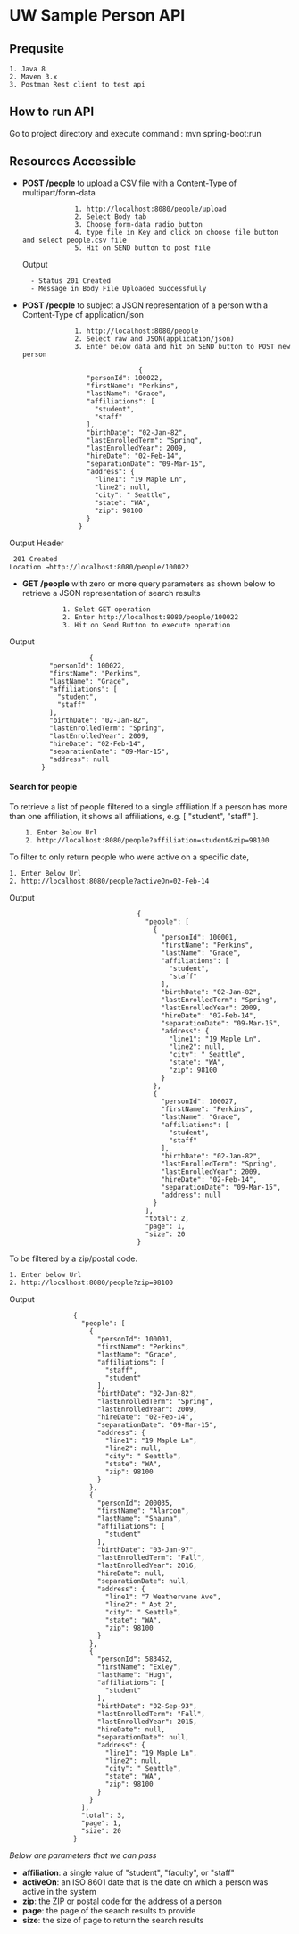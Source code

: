 UW Sample Person API
========

Prequsite
---------

	1. Java 8
	2. Maven 3.x
	3. Postman Rest client to test api


How to run API
---------
Go to project directory and execute command : mvn spring-boot:run
 
Resources Accessible
---------------


- **POST /people** to upload a CSV file with a Content-Type of multipart/form-data  

                   1. http://localhost:8080/people/upload
                   2. Select Body tab
                   3. Choose form-data radio button
                   4. type file in Key and click on choose file button and select people.csv file
                   5. Hit on SEND button to post file
				   
   Output 
   
	    - Status 201 Created
	    - Message in Body File Uploaded Successfully	
  				   
- **POST /people** to subject a JSON representation of a person with a Content-Type of application/json  

                   1. http://localhost:8080/people
                   2. Select raw and JSON(application/json)
                   3. Enter below data and hit on SEND button to POST new person    
								   
								   {
					  "personId": 100022,
					  "firstName": "Perkins",
					  "lastName": "Grace",
					  "affiliations": [
						"student",
						"staff"
					  ],
					  "birthDate": "02-Jan-82",
					  "lastEnrolledTerm": "Spring",
					  "lastEnrolledYear": 2009,
					  "hireDate": "02-Feb-14",
					  "separationDate": "09-Mar-15",
					  "address": {
						"line1": "19 Maple Ln",
						"line2": null,
						"city": " Seattle",
						"state": "WA",
						"zip": 98100
					  }
					}
	 
Output Header
	 
	 201 Created
    Location →http://localhost:8080/people/100022	


- **GET /people** with zero or more query parameters as shown below to retrieve a JSON representation of search results

                1. Selet GET operation
                2. Enter http://localhost:8080/people/100022
                3. Hit on Send Button to execute operation
                
Output
 
						{
			  "personId": 100022,
			  "firstName": "Perkins",
			  "lastName": "Grace",
			  "affiliations": [
				"student",
				"staff"
			  ],
			  "birthDate": "02-Jan-82",
			  "lastEnrolledTerm": "Spring",
			  "lastEnrolledYear": 2009,
			  "hireDate": "02-Feb-14",
			  "separationDate": "09-Mar-15",
			  "address": null
			}	
				   

#### Search for people

To retrieve a list of people filtered to a single affiliation.If a person has more than one affiliation, it shows all affiliations, e.g. [ "student", "staff" ].

		1. Enter Below Url
		2. http://localhost:8080/people?affiliation=student&zip=98100 


To filter to only return people who were active on a specific date,
 
	1. Enter Below Url
	2. http://localhost:8080/people?activeOn=02-Feb-14

Output

									{
									  "people": [
										{
										  "personId": 100001,
										  "firstName": "Perkins",
										  "lastName": "Grace",
										  "affiliations": [
											"student",
											"staff"
										  ],
										  "birthDate": "02-Jan-82",
										  "lastEnrolledTerm": "Spring",
										  "lastEnrolledYear": 2009,
										  "hireDate": "02-Feb-14",
										  "separationDate": "09-Mar-15",
										  "address": {
											"line1": "19 Maple Ln",
											"line2": null,
											"city": " Seattle",
											"state": "WA",
											"zip": 98100
										  }
										},
										{
										  "personId": 100027,
										  "firstName": "Perkins",
										  "lastName": "Grace",
										  "affiliations": [
											"student",
											"staff"
										  ],
										  "birthDate": "02-Jan-82",
										  "lastEnrolledTerm": "Spring",
										  "lastEnrolledYear": 2009,
										  "hireDate": "02-Feb-14",
										  "separationDate": "09-Mar-15",
										  "address": null
										}
									  ],
									  "total": 2,
									  "page": 1,
									  "size": 20
									}


To be filtered by a zip/postal code. 

	1. Enter below Url
	2. http://localhost:8080/people?zip=98100

Output

					{
					  "people": [
						{
						  "personId": 100001,
						  "firstName": "Perkins",
						  "lastName": "Grace",
						  "affiliations": [
							"staff",
							"student"
						  ],
						  "birthDate": "02-Jan-82",
						  "lastEnrolledTerm": "Spring",
						  "lastEnrolledYear": 2009,
						  "hireDate": "02-Feb-14",
						  "separationDate": "09-Mar-15",
						  "address": {
							"line1": "19 Maple Ln",
							"line2": null,
							"city": " Seattle",
							"state": "WA",
							"zip": 98100
						  }
						},
						{
						  "personId": 200035,
						  "firstName": "Alarcon",
						  "lastName": "Shauna",
						  "affiliations": [
							"student"
						  ],
						  "birthDate": "03-Jan-97",
						  "lastEnrolledTerm": "Fall",
						  "lastEnrolledYear": 2016,
						  "hireDate": null,
						  "separationDate": null,
						  "address": {
							"line1": "7 Weathervane Ave",
							"line2": " Apt 2",
							"city": " Seattle",
							"state": "WA",
							"zip": 98100
						  }
						},
						{
						  "personId": 583452,
						  "firstName": "Exley",
						  "lastName": "Hugh",
						  "affiliations": [
							"student"
						  ],
						  "birthDate": "02-Sep-93",
						  "lastEnrolledTerm": "Fall",
						  "lastEnrolledYear": 2015,
						  "hireDate": null,
						  "separationDate": null,
						  "address": {
							"line1": "19 Maple Ln",
							"line2": null,
							"city": " Seattle",
							"state": "WA",
							"zip": 98100
						  }
						}
					  ],
					  "total": 3,
					  "page": 1,
					  "size": 20
					}

_Below are parameters that we can pass_

- **affiliation**: a single value of "student", "faculty", or "staff"
- **activeOn**: an ISO 8601 date that is the date on which a person was active in the system
- **zip**: the ZIP or postal code for the address of a person
- **page**: the page of the search results to provide
- **size**: the size of page to return the search results

